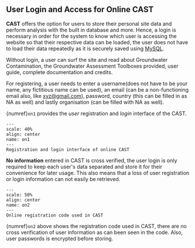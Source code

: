 ## User Login and Access for Online CAST 

**CAST** offers the option for users to store their personal site data and perform analysis with the built in database and more. Hence, a login is necessary in order for the system to know which user is accessing the website so that their respective data can be loaded, the user does not have to load their data repeatedly as it is securely saved using [MySQL](
MySQLwww.mysql.com). 

Without login, a user can surf the site and read about Groundwater Contamination, the Groundwater Assessment Toolboxes provided, user guide, complete documentation and credits.

For registering, a user needs to enter a username(does not have to be your name, any fictitious name can be used), an email (can be a non-functioning email also, like xyz@gmail.com), password, country (this can be filled in as NA as well) and lastly organisation (can be filled with NA as well).  

{numref}`on1` provides the _user_ registration and _login_ interface of the CAST.


```{figure} images/on1.png
---
scale: 40%
align: center
name: on1
---
Registration and login interface of online CAST
```


**No information** entered in CAST is cross verified, the user login is only required to keep each user's data separated and store it for their convenience for later usage.
This also means that a loss of user registration or login information can not easily be retrieved. 


```{figure} images/on2.png
---
scale: 50%
align: center
name: on2
---
Online registration code used in CAST
```

{numref}`on2` above shows the registration code used in CAST, there are no cross verification of user information as can been seen in the code. Also, user passwords is encrypted before storing.